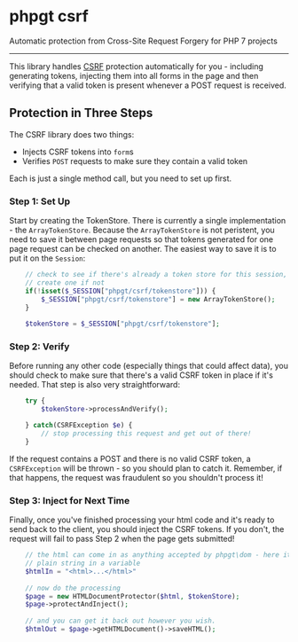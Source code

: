 # phpgt csrf
Automatic protection from Cross-Site Request Forgery for PHP 7 projects

***


This library handles [CSRF](https://www.owasp.org/index.php/Cross-Site_Request_Forgery_(CSRF)) 
protection automatically for you - including generating tokens, injecting them 
into all forms in the page and then verifying that a valid token is present 
whenever a POST request is received.



## Protection in Three Steps

The CSRF library does two things:

  * Injects CSRF tokens into `form`s
  * Verifies `POST` requests to make sure they contain a valid token
  
Each is just a single method call, but you need to set up first.


### Step 1: Set Up

Start by creating the TokenStore.  There is currently a single implementation - 
the `ArrayTokenStore`.  Because the `ArrayTokenStore` is not peristent, you need 
to save it between page requests so that tokens generated for one page request 
can be checked on another.  The easiest way to save it is to put it on the 
`Session`:

```php
    // check to see if there's already a token store for this session, and 
    // create one if not
    if(!isset($_SESSION["phpgt/csrf/tokenstore"])) {
        $_SESSION["phpgt/csrf/tokenstore"] = new ArrayTokenStore();
    }
    
    $tokenStore = $_SESSION["phpgt/csrf/tokenstore"];
```

### Step 2: Verify

Before running any other code (especially things that could affect data), 
you should check to make sure that there's a valid CSRF token in place if it's 
needed.  That step is also very straightforward:

```php
    try {
        $tokenStore->processAndVerify();

    } catch(CSRFException $e) {
        // stop processing this request and get out of there!
    }
```

If the request contains a POST and there is no valid CSRF token, a 
`CSRFException` will be thrown - so you should plan to catch it.  Remember, if 
that happens, the request was fraudulent so you shouldn't process it!

### Step 3: Inject for Next Time

Finally, once you've finished processing your html code and it's ready to send 
back to the client, you should inject the CSRF tokens.  If you don't, the 
request will fail to pass Step 2 when the page gets submitted!

```php
    // the html can come in as anything accepted by phpgt\dom - here it's a 
    // plain string in a variable
    $htmlIn = "<html>...</html>"
    
    // now do the processing
    $page = new HTMLDocumentProtector($html, $tokenStore);
    $page->protectAndInject();
    
    // and you can get it back out however you wish.  
    $htmlOut = $page->getHTMLDocument()->saveHTML();
```

